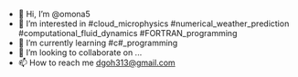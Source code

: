 - 👋 Hi, I’m @omona5
- 👀 I’m interested in #cloud_microphysics #numerical_weather_prediction
#computational_fluid_dynamics #FORTRAN_programming
- 🌱 I’m currently learning #c#_programming
- 💞️ I’m looking to collaborate on ...
- 📫 How to reach me <dgoh313@gmail.com>

<!---
omona5/omona5 is a ✨ special ✨ repository because its `README.md` (this file) appears on your GitHub profile.
You can click the Preview link to take a look at your changes.
--->
